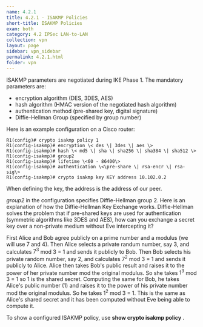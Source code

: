 ```yaml
---
name: 4.2.1
title: 4.2.1 - ISAKMP Policies
short-title: ISAKMP Policies
exam: both
category: 4.2 IPSec LAN-to-LAN
collection: vpn
layout: page
sidebar: vpn_sidebar
permalink: 4.2.1.html
folder: vpn
---
```

ISAKMP parameters are negotiated during IKE Phase 1. The mandatory parameters are:
- encryption algorithm (DES, 3DES, AES)
- hash algorithm (HMAC version of the negotiated hash algorithm)
- authentication method (pre-shared key, digital signature)
- Diffie-Hellman Group (specified by group number)

Here is an example configuration on a Cisco router:
```
R1(config)# crypto isakmp policy 1
R1(config-isakmp)# encryption \< des \| 3des \| aes \>
R1(config-isakmp)# hash \< md5 \| sha \| sha256 \| sha384 \| sha512 \>
R1(config-isakmp)# group2
R1(config-isakmp)# lifetime \<60 - 86400\>
R1(config-isakmp)# authentication \<\pre-share \| rsa-encr \| rsa-sig\>
R1(config-isakmp)# crypto isakmp key KEY address 10.102.0.2
```
When defining the key, the address is the address of our peer.


*group2* in the configuration specifies Diffie-Hellman group 2. Here is an explanation of how the Diffie-Hellman Key Exchange works. Diffie-Hellman solves the problem that if pre-shared keys are used for authentication (symmetric algorithms like 3DES and AES), how can you exchange a secret key over a non-private medium without Eve intercepting it?

First Alice and Bob agree publicly on a prime number and a modulus (we will use 7 and 4). Then Alice selects a private randum number, say 3, and calculates $7^3$ mod 3 = 1 and sends it publicly to Bob. Then Bob selects his private random number, say 2, and calculates $7^2$ mod 3 = 1 and sends it publicly to Alice. Alice then takes Bob's public result and raises it to the power of her private number mod the original modulus. So she takes $1^3$ mod 3 = 1 so 1 is the shared secret. Computing the same for Bob, he takes Alice's public number (1) and raises it to the power of his private number mod the original modulus. So he takes $1^2$ mod 3 = 1. This is the same as Alice's shared secret and it has been computed without Eve being able to compute it.

To show a configured ISAKMP policy, use **show crypto isakmp policy** .